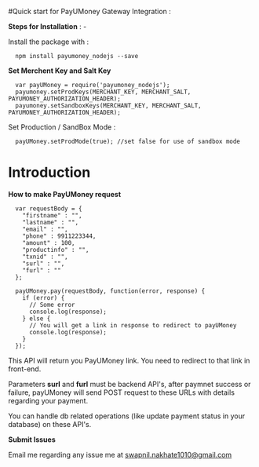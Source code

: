 #Quick start for PayUMoney Gateway Integration :

**Steps for Installation** : -

Install the package with :

      npm install payumoney_nodejs --save
      

**Set Merchent Key and Salt Key**

      var payUMoney = require('payumoney_nodejs');
      payumoney.setProdKeys(MERCHANT_KEY, MERCHANT_SALT, PAYUMONEY_AUTHORIZATION_HEADER);
      payumoney.setSandboxKeys(MERCHANT_KEY, MERCHANT_SALT, PAYUMONEY_AUTHORIZATION_HEADER);

Set Production / SandBox Mode :

      payUMoney.setProdMode(true); //set false for use of sandbox mode


# Introduction


**How to make PayUMoney request**


      var requestBody = {
        "firstname" : "",
        "lastname" : "",
        "email" : "",
        "phone" : 9911223344,
        "amount" : 100,
        "productinfo" : "",
        "txnid" : "",
        "surl" : "",
        "furl" : ""
      };
      
      payUMoney.pay(requestBody, function(error, response) {
        if (error) {
          // Some error
          console.log(response);
        } else {
          // You will get a link in response to redirect to payUMoney
          console.log(response);
        }
      });



This API will return you PayUMoney link. You need to redirect to that link in front-end.

Parameters **surl** and **furl** must be backend API's, after paymnet success or failure, payUMoney will send POST request to these URLs with details regarding your payment.

You can handle db related operations (like update payment status in your database) on these API's.
  

**Submit Issues**

Email me regarding any issue me at swapnil.nakhate1010@gmail.com


